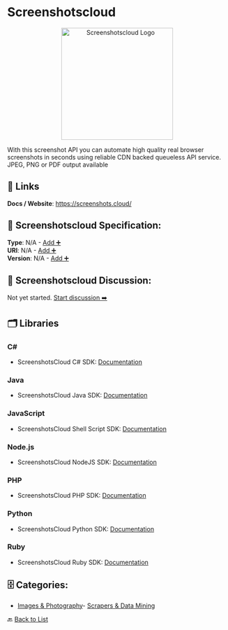# Screenshotscloud
<p align="center">
    <img width="256" src="https://raw.githubusercontent.com/apis-list/apis-list/main/apis/screenshotscloud/logo_256x256.png" alt="Screenshotscloud Logo"/>
</p>
With this screenshot API you can automate high quality real browser screenshots in seconds using reliable CDN backed queueless API service. JPEG, PNG or PDF output available

##  🔗 Links
**Docs / Website**: https://screenshots.cloud/

## 🧬 Screenshotscloud Specification:
**Type**: N/A - [Add ➕](https://github.com/apis-list/apis-list/edit/main/apis.yaml#L17158)  
**URI**: N/A - [Add ➕](https://github.com/apis-list/apis-list/edit/main/apis.yaml#L17158)  
**Version**: N/A - [Add ➕](https://github.com/apis-list/apis-list/edit/main/apis.yaml#L17158)

## 💬 Screenshotscloud Discussion:
Not yet started. [Start discussion ➡️](https://github.com/apis-list/apis-list/discussions/new)

## 🗂️ Libraries
### C#
- ScreenshotsCloud C# SDK: [Documentation](https://github.com/ScreenshotsCloud/screenshotscloud-cs)
### Java
- ScreenshotsCloud Java SDK: [Documentation](https://github.com/ScreenshotsCloud/screenshotscloud-java)
### JavaScript
- ScreenshotsCloud Shell Script SDK: [Documentation](https://github.com/ScreenshotsCloud/screenshotscloud-sh)
### Node.js
- ScreenshotsCloud NodeJS SDK: [Documentation](https://github.com/ScreenshotsCloud/screenshotscloud-node)
### PHP
- ScreenshotsCloud PHP SDK: [Documentation](https://github.com/ScreenshotsCloud/screenshotscloud-php)
### Python
- ScreenshotsCloud Python SDK: [Documentation](https://github.com/ScreenshotsCloud/screenshotscloud-python)
### Ruby
- ScreenshotsCloud Ruby SDK: [Documentation](https://github.com/ScreenshotsCloud/screenshotscloud-ruby)


## 🗄️ Categories:
- [Images & Photography](https://github.com/apis-list/apis-list#images--photography-)- [Scrapers & Data Mining](https://github.com/apis-list/apis-list#scrapers--data-mining-)

🔙  [Back to List](https://github.com/apis-list/apis-list)
